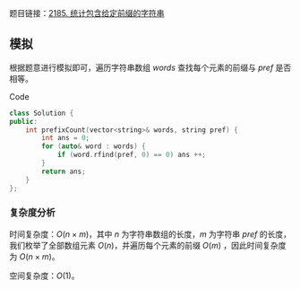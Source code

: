 题目链接：[2185. 统计包含给定前缀的字符串](https://leetcode.cn/problems/counting-words-with-a-given-prefix/)

## 模拟

根据题意进行模拟即可，遍历字符串数组 $words$ 查找每个元素的前缀与 $pref$ 是否相等。

Code

```c++
class Solution {
public:
    int prefixCount(vector<string>& words, string pref) {
        int ans = 0;
        for (auto& word : words) {
            if (word.rfind(pref, 0) == 0) ans ++;
        }
        return ans;
    }
};
```

### 复杂度分析

时间复杂度：$O(n \times m)$，其中 $n$ 为字符串数组的长度，$m$ 为字符串 $pref$ 的长度，我们枚举了全部数组元素 $O(n)$，并遍历每个元素的前缀 $O(m)$ ，因此时间复杂度为 $O(n \times m)$。

空间复杂度：$O(1)$。


